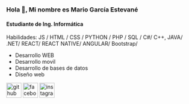### Hola 👋, Mi nombre es Mario García Estevané
#### Estudiante de Ing. Informática

Habilidades: JS / HTML / CSS / PYTHON / PHP / SQL / C#/ C++, JAVA/ .NET/ REACT/ REACT NATIVE/ ANGULAR/ Bootstrap/ 

- Desarrollo WEB
- Desarrollo movil
- Desarrollo de bases de datos
- Diseño web

[<img src='https://cdn.jsdelivr.net/npm/simple-icons@3.0.1/icons/github.svg' alt='github' height='40'>](https://github.com/mario32111) [<img src='https://cdn.jsdelivr.net/npm/simple-icons@3.0.1/icons/facebook.svg' alt='facebook' height='40'>](https://www.facebook.com/https://www.facebook.com/profile.php?id=100007904052052) [<img src='https://cdn.jsdelivr.net/npm/simple-icons@3.0.1/icons/instagram.svg' alt='instagram' height='40'>](https://www.instagram.com/mario_garcia3210/)
